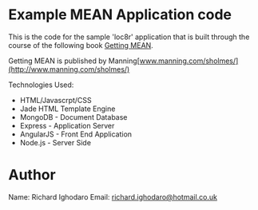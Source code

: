 Example MEAN Application code
=============================

This is the code for the sample 'loc8r' application that is built through the course of the following book [Getting MEAN](http://www.manning.com/sholmes/).

Getting MEAN is published by Manning[www.manning.com/sholmes/](http://www.manning.com/sholmes/)

Technologies Used:

* HTML/Javascrpt/CSS
* Jade HTML Template Engine
* MongoDB - Document Database
* Express - Application Server
* AngularJS - Front End Application
* Node.js - Server Side

Author
=======
Name: Richard Ighodaro
Email: richard.ighodaro@hotmail.co.uk
